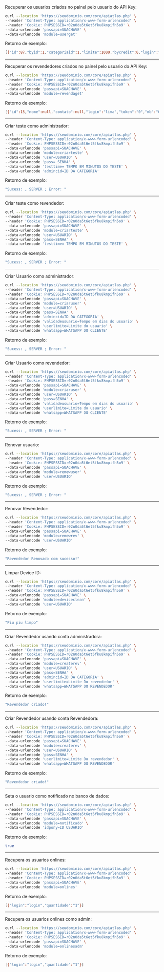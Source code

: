 Recuperar os usuarios criados no painel pelo usuario do API Key:

```sh
curl --location 'https://seudominio.com/core/apiatlas.php' \
--header 'Content-Type: application/x-www-form-urlencoded' \
--header 'Cookie: PHPSESSID=r02n0da5t6et5fku8kmpifh5o9' \
--data-urlencode 'passapi=SUACHAVE' \
--data-urlencode 'module=userget'
```

Retorno de exemplo: 

```sh
[{"id":87,"byid":1,"categoriaid":1,"limite":1000,"bycredit":0,"login":"lima","senha":"lima","mainid":"NULL","expira":"2025-06-04 15:33:37","lastview":"","status":"Online","valormensal":"","notificado":"nao","whatsapp":"","uuid":""}]
```

---------------------------------------

Recuperar os revendedores criados no painel pelo usuario do API Key:

```sh
curl --location 'https://seudominio.com/core/apiatlas.php' \
--header 'Content-Type: application/x-www-form-urlencoded' \
--header 'Cookie: PHPSESSID=r02n0da5t6et5fku8kmpifh5o9' \
--data-urlencode 'passapi=SUACHAVE' \
--data-urlencode 'module=revendaget'
```

Retorno de exemplo: 

```sh
[{"id":15,"nome":null,"contato":null,"login":"lima","token":"0","mb":"0","senha":"lima","byid":"1","mainid":"0","accesstoken":null,"valorusuario":null,"valorrevenda":null,"idtelegram":null,"tempo":null,"tokenvenda":"0","acesstokenpaghiper":null,"formadepag":"1","tokenpaghiper":null,"whatsapp":""}]
```

---------------------------------------

Criar teste como administrador:

```sh
curl --location 'https://seudominio.com/core/apiatlas.php' \
--header 'Content-Type: application/x-www-form-urlencoded' \
--header 'Cookie: PHPSESSID=r02n0da5t6et5fku8kmpifh5o9' \
--data-urlencode 'passapi=SUACHAVE' \
--data-urlencode 'module=criarteste' \
--data-urlencode 'user=USUARIO' \
--data-urlencode 'pass= SENHA' \
--data-urlencode 'testtime= TEMPO EM MINUTOS DO TESTE' \
--data-urlencode 'admincid=ID DA CATEGORIA'
```

Retorno de exemplo: 

```sh
"Sucess: , SERVER ; Error: "
```

---------------------------------------

Criar teste como revendedor:

```sh
curl --location 'https://seudominio.com/core/apiatlas.php' \
--header 'Content-Type: application/x-www-form-urlencoded' \
--header 'Cookie: PHPSESSID=r02n0da5t6et5fku8kmpifh5o9' \
--data-urlencode 'passapi=SUACHAVE' \
--data-urlencode 'module=criarteste' \
--data-urlencode 'user=USUARIO' \
--data-urlencode 'pass=SENHA' \
--data-urlencode 'testtime= TEMPO EM MINUTOS DO TESTE' \
```

Retorno de exemplo: 

```sh
"Sucess: , SERVER ; Error: "
```

---------------------------------------

Criar Usuario como administrador:

```sh
curl --location 'https://seudominio.com/core/apiatlas.php' \
--header 'Content-Type: application/x-www-form-urlencoded' \
--header 'Cookie: PHPSESSID=r02n0da5t6et5fku8kmpifh5o9' \
--data-urlencode 'passapi=SUACHAVE' \
--data-urlencode 'module=criaruser' \
--data-urlencode 'user=USUARIO' \
--data-urlencode 'pass=SENHA' \
--data-urlencode 'admincid=ID DA CATEGORIA' \
--data-urlencode 'validadeusuario=Tempo em dias do usuario' \
--data-urlencode 'userlimite=Limite do usuario' \
--data-urlencode 'whatsapp=WHATSAPP DO CLIENTE'
```

Retorno de exemplo: 

```sh
"Sucess: , SERVER ; Error: "
```

---------------------------------------

Criar Usuario como revendedor:

```sh
curl --location 'https://seudominio.com/core/apiatlas.php' \
--header 'Content-Type: application/x-www-form-urlencoded' \
--header 'Cookie: PHPSESSID=r02n0da5t6et5fku8kmpifh5o9' \
--data-urlencode 'passapi=SUACHAVE' \
--data-urlencode 'module=criaruser' \
--data-urlencode 'user=USUARIO' \
--data-urlencode 'pass=SENHA' \
--data-urlencode 'validadeusuario=Tempo em dias do usuario' \
--data-urlencode 'userlimite=Limite do usuario' \
--data-urlencode 'whatsapp=WHATSAPP DO CLIENTE'
```

Retorno de exemplo: 

```sh
"Sucess: , SERVER ; Error: "
```

---------------------------------------

Renovar usuario:

```sh
curl --location 'https://seudominio.com/core/apiatlas.php' \
--header 'Content-Type: application/x-www-form-urlencoded' \
--header 'Cookie: PHPSESSID=r02n0da5t6et5fku8kmpifh5o9' \
--data-urlencode 'passapi=SUACHAVE' \
--data-urlencode 'module=renewuser' \
--data-urlencode 'user=USUARIO'
```

Retorno de exemplo: 

```sh
"Sucess: , SERVER ; Error: "
```

---------------------------------------

Renovar Revendedor:

```sh
curl --location 'https://seudominio.com/core/apiatlas.php' \
--header 'Content-Type: application/x-www-form-urlencoded' \
--header 'Cookie: PHPSESSID=r02n0da5t6et5fku8kmpifh5o9' \
--data-urlencode 'passapi=SUACHAVE' \
--data-urlencode 'module=renewrev' \
--data-urlencode 'user=USUARIO'
```

Retorno de exemplo: 

```sh
"Revendedor Renovado com sucesso!"
```

---------------------------------------

Limpar Device ID:

```sh
curl --location 'https://seudominio.com/core/apiatlas.php' \
--header 'Content-Type: application/x-www-form-urlencoded' \
--header 'Cookie: PHPSESSID=r02n0da5t6et5fku8kmpifh5o9' \
--data-urlencode 'passapi=SUACHAVE' \
--data-urlencode 'module=deviceclean' \
--data-urlencode 'user=USUARIO'
```

Retorno de exemplo: 

```sh
"Piu piu limpo"
```

---------------------------------------

Criar Revendedor usando conta administradora:

```sh
curl --location 'https://seudominio.com/core/apiatlas.php' \
--header 'Content-Type: application/x-www-form-urlencoded' \
--header 'Cookie: PHPSESSID=r02n0da5t6et5fku8kmpifh5o9' \
--data-urlencode 'passapi=SUACHAVE' \
--data-urlencode 'module=createrev' \
--data-urlencode 'user=USUARIO' \
--data-urlencode 'pass=SENHA' \
--data-urlencode 'admincid=ID DA CATEGORIA' \
--data-urlencode 'userlimite=Limite Do revendedor' \
--data-urlencode 'whatsapp=WHATSAPP DO REVENDEDOR'
```

Retorno de exemplo: 

```sh
"Revendedor criado!"
```

---------------------------------------

Criar Revendedor usando conta Revendedora:

```sh
curl --location 'https://seudominio.com/core/apiatlas.php' \
--header 'Content-Type: application/x-www-form-urlencoded' \
--header 'Cookie: PHPSESSID=r02n0da5t6et5fku8kmpifh5o9' \
--data-urlencode 'passapi=SUACHAVE' \
--data-urlencode 'module=createrev' \
--data-urlencode 'user=USUARIO' \
--data-urlencode 'pass=SENHA' \
--data-urlencode 'userlimite=Limite Do revendedor' \
--data-urlencode 'whatsapp=WHATSAPP DO REVENDEDOR'
```

Retorno de exemplo: 

```sh
"Revendedor criado!"
```

---------------------------------------

Seta o usuario como notificado no banco de dados:

```sh
curl --location 'https://seudominio.com/core/apiatlas.php' \
--header 'Content-Type: application/x-www-form-urlencoded' \
--header 'Cookie: PHPSESSID=r02n0da5t6et5fku8kmpifh5o9' \
--data-urlencode 'passapi=SUACHAVE' \
--data-urlencode 'module=notificado' \
--data-urlencode 'idpony=ID USUARIO'
```

Retorno de exemplo: 

```sh
true
```
---------------------------------------

Recupera os usuarios onlines:

```sh
curl --location 'https://seudominio.com/core/apiatlas.php' \
--header 'Content-Type: application/x-www-form-urlencoded' \
--header 'Cookie: PHPSESSID=r02n0da5t6et5fku8kmpifh5o9' \
--data-urlencode 'passapi=SUACHAVE' \
--data-urlencode 'module=onlines'
```

Retorno de exemplo: 

```sh
[{"login":"login","quantidade":"1"}]
```

---------------------------------------

Recupera os usuarios onlines como admin:

```sh
curl --location 'https://seudominio.com/core/apiatlas.php' \
--header 'Content-Type: application/x-www-form-urlencoded' \
--header 'Cookie: PHPSESSID=r02n0da5t6et5fku8kmpifh5o9' \
--data-urlencode 'passapi=SUACHAVE' \
--data-urlencode 'module=onlinesadm'
```

Retorno de exemplo: 

```sh
[{"login":"login","quantidade":"1"}]
```

